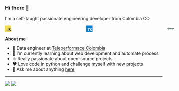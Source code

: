 ### Hi there 👋

I'm a self-taught passionate engineering developer from Colombia CO

<div style="display: flex; justify-content: space-evenly; gap: 15rem;">
  <img height="20" alt="javascript" src="https://raw.githubusercontent.com/github/explore/80688e429a7d4ef2fca1e82350fe8e3517d3494d/topics/javascript/javascript.png">
  <img height="20" alt="typescript" src="https://raw.githubusercontent.com/github/explore/80688e429a7d4ef2fca1e82350fe8e3517d3494d/topics/typescript/typescript.png">
  <img height="20" alt="django" src="https://raw.githubusercontent.com/github/explore/main/topics/django/django.png">
  <img height="20" alt="fastapi" src="https://raw.githubusercontent.com/github/explore/main/topics/fastapi/fastapi.png">
  <img height="20" alt="python" src="https://raw.githubusercontent.com/github/explore/main/topics/python/python.png">
</div>

**About me**
- 💼 Data engineer at [Teleperformace Colombia](https://www.teleperformance.com/en-us/locations/colombia-site/colombia/)
- 🌱 I’m currently learning about web development and automate process
- ⚛️ Really passionate about open-source projects
- ❤️ Love code in python and challenge  myself with new projects
- 💬 Ask me about anything [here](https://github.com/JPena-code/JPena-code/issues)

----

<div>
  <img src="https://github-readme-stats.vercel.app/api?username=Jpena-code&show_icons=true&include_all_commits=true&theme=gruvbox&hide_border=true"/>
  <img src="https://github-readme-stats.vercel.app/api/top-langs/?username=JPena-code&layout=compact&theme=gruvbox&hide_border=true"/>
</div>

